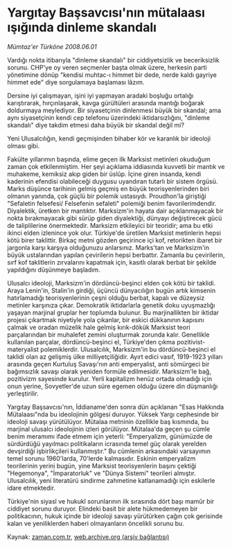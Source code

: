 # Yargıtay Başsavcısı'nın mütalaası ışığında dinleme skandalı

*Mümtaz'er Türköne 2008.06.01*

<tr><td class="metin" colspan="2" style="padding-top: 20px; padding-left: 5px; padding-right: 10px;">Vardığı nokta itibarıyla "dinleme skandalı" bir ciddiyetsizlik ve beceriksizlik sorunu. CHP'ye oy veren seçmenler başta olmak üzere, herkesin parti yönetimine dönüp "kendisi muhtac-ı himmet bir dede, nerde kaldı gayriye himmet ede" diye sorgulamaya başlaması lâzım.</td></tr><tr><td class="metin" colspan="2" style="padding-top: 20px; padding-left: 5px; padding-right: 10px;"><p> Dersine iyi çalışmayan, işini iyi yapmayan aradaki boşluğu ortalığı karıştırarak, hırçınlaşarak, kavga gürültüleri arasında mantığı boğarak doldurmaya meylediyor. Bir siyasetçinin dinlenmesi büyük bir skandal; ama aynı siyasetçinin kendi cep telefonu üzerindeki iktidarsızlığını, "dinleme skandalı" diye takdim etmesi daha büyük bir skandal değil mi?
<p>Yeni Ulusalcılığın, kendi geçmişinden bihaber kör ve karanlık bir ideoloji olması gibi.
<p>Fakülte yıllarımın başında, elime geçen ilk Marksist metinleri okuduğum zaman çok etkilenmiştim. Her şeyi açıklama iddiasında kuvvetli bir mantık ve muhakeme, kemiksiz akıp giden bir üslûp. İçine giren insanda, kendi kaderinin efendisi olabileceği duygusu uyandıran tutarlı bir sistem örgüsü. Marks düşünce tarihinin gelmiş geçmiş en büyük teorisyenlerinden biri olmanın yanında, çok güçlü bir polemik ustasıydı. Proudhon'la giriştiği "Sefaletin felsefesi/ Felsefenin sefaleti" polemiği benim favorilerimdendir. Diyalektik, üretken bir mantıktır. Marksizm'in hayata dair açıklanmayacak bir nokta bırakmayacak gibi sürüp giden diyalektiği, dünyayı değiştirecek gücü de taliplilerine önermektedir. Marksizm etkileyici bir teoridir; ama bu etki ikinci elden izlenince yok olur. Türkiye'de üretilen Marksist metinlerin hepsi kötü birer taklittir. Birkaç metni gözden geçirince içi kof, retorikten ibaret bir jargonla karşı karşıya olduğunuzu anlarsınız. Marks'tan ve Marksizm'in büyük ustalarından yapılan çevirilerin hepsi berbattır. Zamanla bu çevirilerin, sırf kof taklitlerin zırvalarını kapatmak için, kasıtlı olarak berbat bir şekilde yapıldığını düşünmeye başladım.
<p>Ulusalcı ideoloji, Marksizm'in dördüncü-beşinci elden çok kötü bir taklidi. Araya Lenin'in, Stalin'in girdiği, üçüncü dünyacılığın bugün artık kimsenin hatırlamadığı teorisyenlerinin çeşni olduğu berbat, kapalı ve düzeysiz metinler karşınıza çıkar. Demokratik iktidarlarla genetik doku uyuşmazlığı yaşayan marjinal gruplar her toplumda bulunur. Bu marjinallikten bir iktidar projesi çıkartmak niyetiyle yola çıkanlar, bir eskici dükkanının kapısını çalmak ve oradan müzelik hale gelmiş kırık-dökük Marksist teori parçalarından bir muhalefet zemini oluşturmak zorunda kalır. Genellikle kullanılan parçalar, dördüncü-beşinci el, Türkiye'den çıkma pozitivist-materyalist polemiklerdir. Ulusalcılık, Marksizm'in bu dördüncü-beşinci el taklidi olan az gelişmiş ülke milliyetçiliğidir. Ayırt edici vasıf, 1919-1923 yılları arasında geçen Kurtuluş Savaşı'nın anti emperyalist, anti sömürgeci bir bağımsızlık savaşı olarak yeniden formüle edilmesidir. Marksizm'le bağ, pozitivizm sayesinde kurulur. Yerli kapitalizm henüz ortada olmadığı için onun yerine, Sovyetler'de uzun süre egemen olduğu üzere din düşmanlığı yerleştirilir.
<p>Yargıtay Başsavcısı'nın, İddianame'den sonra dün açıklanan "Esas Hakkında Mütalaası"nda bu ideolojinin gölgesi duruyor. Yüksek Yargı cephesinde bir ideoloji savaşı yürütülüyor. Mütalaa metninin özellikle baş kısmında, bu marjinal ulusalcı ideolojinin izleri görülüyor. Mütalaa'da geçen şu cümle benim meramımı ifade etmem için yeterli: "Emperyalizm, günümüzde de sürdürdüğü yayılmacı politikaların icrasında temel güç olarak yerelden devşirdiği işbirlikçileri kullanmıştır." Bu cümlenin arkasındaki varsayımın temel sorunu 1960'larda, 70'lerde kalmasıdır. Eskinin emperyalizm teorilerinin yerini bugün, yine Marksist teorisyenlerin başını çektiği "Hegemonya", "İmparatorluk" ve "Dünya Sistemi" teorileri almıştır. Ulusalcılık, yeni literatürü sindirme zahmetine katlanamadığı için eskilerle idare etmektedir.
<p>Türkiye'nin siyasî ve hukukî sorunlarının ilk sırasında dört başı mamûr bir ciddiyet sorunu duruyor. Elindeki basit bir alete hükmedemeyen bir politikacının, hukuk içinde bir ideoloji savaşı yürütürken çağın çok gerisinde kalan ve yeniliklerden haberi olmayanların öncelikli sorunu bu. <br/></p></p></p></p></p></p></td></tr>

Kaynak: [zaman.com.tr](http://zaman.com.tr/yazar.do?yazino=696395), [web.archive.org (arşiv bağlantısı)](http://web.archive.org/web/20080714203031/http://www.zaman.com.tr:80/yazar.do?yazino=696395)
